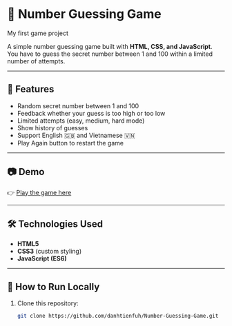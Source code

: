 # 🎯 Number Guessing Game

My first game project

A simple number guessing game built with **HTML, CSS, and JavaScript**.  
You have to guess the secret number between 1 and 100 within a limited number of attempts.

---

## 🌟 Features
- Random secret number between 1 and 100
- Feedback whether your guess is too high or too low
- Limited attempts (easy, medium, hard mode)
- Show history of guesses
- Support English 🇬🇧 and Vietnamese 🇻🇳
- Play Again button to restart the game

---

## 📷 Demo
👉 [Play the game here](https://danhtienfuh.github.io/Number-Guessing-Game/)  

---

## 🛠️ Technologies Used
- **HTML5**
- **CSS3** (custom styling)
- **JavaScript (ES6)**

---

## 🚀 How to Run Locally
1. Clone this repository:
   ```bash
   git clone https://github.com/danhtienfuh/Number-Guessing-Game.git
